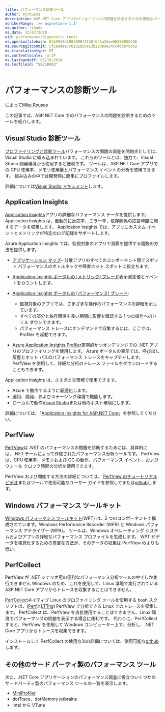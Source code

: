 ```yaml
---
title: パフォーマンス診断ツール
author: mjrousos
description: ASP.NET Core アプリのパフォーマンスの問題を診断するための便利なツールです。
monikerRange: '>= aspnetcore-1.1'
ms.author: riande
ms.date: 12/07/2018
uid: performance/diagnostic-tools
ms.openlocfilehash: 0fb9944d1082090f4f58f641a26ee96286920456
ms.sourcegitcommit: 5f299daa7c8102d56a63b214b9a34cc4bc87bc42
ms.translationtype: MT
ms.contentlocale: ja-JP
ms.lasthandoff: 03/19/2019
ms.locfileid: "58210003"
---
```

# <a name="performance-diagnostic-tools"></a>パフォーマンスの診断ツール

によって[Mike Rousos](https://github.com/mjrousos)

この記事では、ASP.NET Core でのパフォーマンスの問題を診断するためのツールを紹介します。

## <a name="visual-studio-diagnostic-tools"></a>Visual Studio 診断ツール

[プロファイリングと診断ツール](/visualstudio/profiling)パフォーマンスの問題の調査を開始点としては、Visual Studio に組み込まれています。 これらのツールとは、強力で、Visual Studio 開発環境から使用すると便利です。 ツールは、ASP.NET Core アプリでの CPU 使用率、メモリ使用量とパフォーマンス イベントの分析を使用できます。 組み込みの中では開発時に簡単にプロファイルします。

詳細については[Visual Studio ドキュメント](/visualstudio/profiling/profiling-overview)します。

## <a name="application-insights"></a>Application Insights

[Application Insights](/azure/application-insights/app-insights-overview)アプリの詳細なパフォーマンス データを提供します。 Application Insights は、自動的に反応率、エラー率、依存関係の応答時間に関するデータを収集します。 Application Insights では、アプリにカスタム イベントとメトリックが特定のログ記録をサポートします。

Azure Application Insights では、監視対象のアプリで洞察を提供する複数の方法を提供します。

- [アプリケーション マップ](/azure/application-insights/app-insights-app-map)– 分散アプリのすべてのコンポーネント間でスポット パフォーマンスのボトルネックや障害ホット スポットに役立ちます。
- [Application Insights ポータルの [メトリック] ブレード](/azure/application-insights/app-insights-metrics-explorer?toc=/azure/azure-monitor/toc.json)表示測定値とイベントをカウントします。
- [Application Insights ポータルの [パフォーマンス] ブレード](/azure/application-insights/app-insights-tutorial-performance):

  - 監視対象のアプリでは、さまざまな操作のパフォーマンスの詳細を示しています。
  - すべての部分と依存関係を長い期間に影響を確認する 1 つの操作へのドリル ダウンできます。
  - パフォーマンス トレースはオンデマンドで収集するには、ここでは、Profiler を起動できます。

- [Azure Application Insights Profiler](/azure/azure-monitor/app/profiler)定期的かつオンデマンドでの .NET アプリのプロファイリングを使用します。  Azure ポータルの表示では、呼び出し履歴とホット パスのパフォーマンス トレースをキャプチャします。 PerfView を使用して、詳細な分析のトレース ファイルをダウンロードすることもできます。

Application Insights は、さまざまな環境で使用できます。

- Azure で動作するように最適化します。
- 運用、開発、およびステージング環境で機能します。
- ローカルで動作[Visual Studio](/azure/application-insights/app-insights-visual-studio)または他のホスト環境にします。

詳細については、「[Application Insights for ASP.NET Core](/azure/application-insights/app-insights-asp-net-core)」を参照してください。

## <a name="perfview"></a>PerfView

[PerfView](https://github.com/Microsoft/perfview)は .NET のパフォーマンスの問題を診断するためには、具体的には、.NET チームによって作成されたパフォーマンス分析ツールです。 PerfView は、CPU 使用率、メモリおよび GC の動作、パフォーマンス イベント、およびウォール クロック時間の分析を使用できます。

PerfView および開始する方法の詳細については、 [PerfView のチュートリアル ビデオ](http://channel9.msdn.com/Series/PerfView-Tutorial)またはツールで使用可能なユーザー ガイドを参照してまたは[github](https://github.com/Microsoft/perfview)します。

## <a name="windows-performance-toolkit"></a>Windows パフォーマンス ツールキット

[Windows パフォーマンス ツールキット](/windows-hardware/test/wpt/)(WPT) は、2 つのコンポーネントで構成されています。Windows Performance Recorder (WPR) と Windows パフォーマンス アナライザー (WPA)。 ツールは、Windows オペレーティング システムおよびアプリの詳細なパフォーマンス プロファイルを生成します。 WPT がデータを視覚化するための豊富な方法が、そのデータの収集は PerfView のよりも低い。

## <a name="perfcollect"></a>PerfCollect

PerfView が .NET シナリオ用の便利なパフォーマンス分析ツールの中でしか実行できません Windows のため、これを使用して、Linux 環境で実行されている ASP.NET Core アプリからトレースを収集することはできません。

[PerfCollect](https://github.com/dotnet/coreclr/blob/master/Documentation/project-docs/linux-performance-tracing.md)ネイティブ Linux のプロファイリング ツールを使用する bash スクリプトは、([Perf](https://perf.wiki.kernel.org/index.php/Main_Page)と[LTTng](https://lttng.org/)) PerfView で分析できる Linux 上のトレースを収集します。 PerfCollect は、PerfView を直接使用することはできません、Linux 環境でパフォーマンスの問題を表示する場合に便利です。 代わりに、PerfCollect すると、PerfView を使用して Windows コンピューター上で、分析し、.NET Core アプリからトレースを収集できます。

インストールして PerfCollect の使用方法の詳細については、使用可能な[github](https://github.com/dotnet/coreclr/blob/master/Documentation/project-docs/linux-performance-tracing.md)します。

## <a name="other-third-party-performance-tools"></a>その他のサード パーティ製のパフォーマンス ツール

次に、.NET Core アプリケーションのパフォーマンス調査に役立ついくつかのサードパーティ製のパフォーマンス ツールの一覧を表示します。

- [MiniProfiler](https://miniprofiler.com/)
- dotTrace、dotMemory jetbrains
- Intel から VTune
